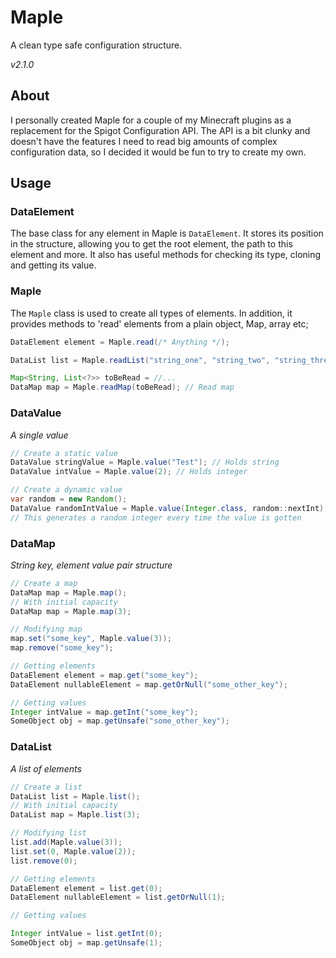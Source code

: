 # Maple

A clean type safe configuration structure.

*v2.1.0*

## About

I personally created Maple for a couple of my Minecraft plugins as a replacement for the Spigot Configuration API.
The API is a bit clunky and doesn't have the features I need to read big amounts of complex configuration data, so I
decided it would be fun to try to create my own.

## Usage

### DataElement

The base class for any element in Maple is `DataElement`.
It stores its position in the structure, allowing you to get the root element, the path to this element and more.
It also has useful methods for checking its type, cloning and getting its value.

### Maple

The `Maple` class is used to create all types of elements.
In addition, it provides methods to 'read' elements from a plain object, Map, array etc;

```java
DataElement element = Maple.read(/* Anything */);

DataList list = Maple.readList("string_one", "string_two", "string_three"); // Varargs list

Map<String, List<?>> toBeRead = //...
DataMap map = Maple.readMap(toBeRead); // Read map
```

### DataValue

*A single value*

```java
// Create a static value
DataValue stringValue = Maple.value("Test"); // Holds string
DataValue intValue = Maple.value(2); // Holds integer

// Create a dynamic value
var random = new Random();
DataValue randomIntValue = Maple.value(Integer.class, random::nextInt);
// This generates a random integer every time the value is gotten
```

### DataMap

*String key, element value pair structure*

```java
// Create a map
DataMap map = Maple.map();
// With initial capacity
DataMap map = Maple.map(3);

// Modifying map
map.set("some_key", Maple.value(3));
map.remove("some_key");

// Getting elements
DataElement element = map.get("some_key");
DataElement nullableElement = map.getOrNull("some_other_key");

// Getting values
Integer intValue = map.getInt("some_key");
SomeObject obj = map.getUnsafe("some_other_key");
```

### DataList

*A list of elements*

```java
// Create a list
DataList list = Maple.list();
// With initial capacity
DataList map = Maple.list(3);

// Modifying list
list.add(Maple.value(3));
list.set(0, Maple.value(2));
list.remove(0);

// Getting elements
DataElement element = list.get(0);
DataElement nullableElement = list.getOrNull(1);

// Getting values

Integer intValue = list.getInt(0);
SomeObject obj = map.getUnsafe(1);
```